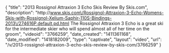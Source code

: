 {
    "title": "2013 Rossignol Attraxion 3 Echo Skis Review By Skis.com",
    "description": "http:\/\/www.skis.com\/Rossignol-Attraxion-3-Echo-Womens-Skis-with-Rossignol-Xelium-Saphir-110S-Bindings-2013\/274616P,default,pd.html  The Rossignol Attraxion 3 Echo is a great ski for the intermediate skier who will spend almost all of her time on the groom",
    "videoid": "3766259",
    "date_created": "1411361168",
    "date_modified": "1418182009",
    "type": "captivate",
    "layout": "video",
    "url": "\/v\/2013-rossignol-attraxion-3-echo-skis-review-by-skis-com\/3766259"
}